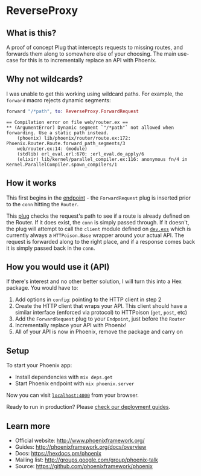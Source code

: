 # ReverseProxy

## What is this?

A proof of concept Plug that intercepts requests to missing routes, and forwards them along to somewhere else of your choosing. The main use-case for this is to incrementally replace an API with Phoenix.

## Why not wildcards?

I was unable to get this working using wildcard paths. For example, the `forward` macro rejects dynamic segments:

```elixir
forward "/*path", to: ReverseProxy.ForwardRequest
```

```
== Compilation error on file web/router.ex ==
** (ArgumentError) Dynamic segment `"/*path"` not allowed when forwarding. Use a static path instead.
    (phoenix) lib/phoenix/router/route.ex:172: Phoenix.Router.Route.forward_path_segments/3
    web/router.ex:14: (module)
    (stdlib) erl_eval.erl:670: :erl_eval.do_apply/6
    (elixir) lib/kernel/parallel_compiler.ex:116: anonymous fn/4 in Kernel.ParallelCompiler.spawn_compilers/1
```

## How it works

This first begins in the [endpoint](lib/reverse_proxy/endpoint.ex) - the `ForwardRequest` plug is inserted prior to the `conn` hitting the `Router`.

This [plug](web/strategies/forward_request.ex) checks the request's path to see if a route is already defined on the Router. If it does exist, the `conn` is simply passed through. If it doesn't, the plug will attempt to call the `client` module defined on [`dev.exs`](config/dev.exs) which is currently always a `HTTPoison.Base` wrapper around your actual API. The request is forwarded along to the right place, and if a response comes back it is simply passed back in the `conn`.

## How you would use it (API)

If there's interest and no other better solution, I will turn this into a Hex package. You would have to:

1. Add options in `config`: pointing to the HTTP client in step 2
1. Create the HTTP client that wraps your API. This client should have a similar interface (enforced via protocol) to HTTPoison (`get`, `post`, etc)
1. Add the `ForwardRequest` plug to your `Endpoint`, just before the `Router`
1. Incrementally replace your API with Phoenix!
1. All of your API is now in Phoenix, remove the package and carry on

## Setup

To start your Phoenix app:

  * Install dependencies with `mix deps.get`
  * Start Phoenix endpoint with `mix phoenix.server`

Now you can visit [`localhost:4000`](http://localhost:4000) from your browser.

Ready to run in production? Please [check our deployment guides](http://www.phoenixframework.org/docs/deployment).

## Learn more

  * Official website: http://www.phoenixframework.org/
  * Guides: http://phoenixframework.org/docs/overview
  * Docs: https://hexdocs.pm/phoenix
  * Mailing list: http://groups.google.com/group/phoenix-talk
  * Source: https://github.com/phoenixframework/phoenix
